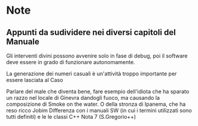 # Note­
## Appunti da sudividere nei diversi capitoli del Manuale



Gli interventi divini possono avvenire solo in fase di debug, poi il software deve essere in grado di funzionare autonomamente.

La generazione dei numeri casuali è un'attività troppo importante per essere lasciata al Caso

Parlare del male che diventa bene, fare esempio dell'idiota che ha sparato un razzo nel locale  di Ginevra dandogli fuoco, ma causando la composizione di Smoke on the water.
O della stronza di Ipanema, che ha reso ricco Jobim
Differenza con i manuali SW (in cui i termini utilizzati sono tutti definiti) e le le classi C++
Nota 7 (S.Gregorio++)

<!-- la negazione e il paradosso come metodo per comprendere ciò che non è di per sé evidente -->
